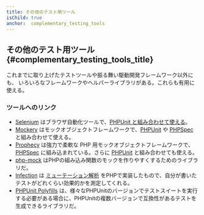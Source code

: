```yaml
---
title: その他のテスト用ツール
isChild: true
anchor:  complementary_testing_tools
---
```


## その他のテスト用ツール {#complementary_testing_tools_title}

これまでに取り上げたテストツールや振る舞い駆動開発フレームワーク以外にも、
いろいろなフレームワークやヘルパーライブラリがある。これらも有用に使える。

### ツールへのリンク

* [Selenium] はブラウザ自動化ツールで、[PHPUnit と組み合わせて使える]。
* [Mockery] はモックオブジェクトフレームワークで、[PHPUnit] や [PHPSpec] と組み合わせて使える。
* [Prophecy] は強力で柔軟な PHP 用モックオブジェクトフレームワークで、[PHPSpec] に組み込まれている。さらに [PHPUnit] と組み合わせても使える。
* [php-mock] はPHPの組み込み関数のモックを作りやすくするためのライブラリだ。
* [Infection] は [ミューテーション解析] をPHPで実装したもので、自分が書いたテストがどれくらい効果的かを測定してくれる。
* [PHPUnit Polyfills] は、様々なPHPUnitのバージョンでテストスイートを実行する必要がある場合に、PHPUnitの複数バージョンで互換性があるテストを生成できるライブラリだ。


[Selenium]: https://www.selenium.dev/
[PHPUnit と組み合わせて使える]: https://github.com/giorgiosironi/phpunit-selenium/
[Mockery]: https://github.com/padraic/mockery
[PHPUnit]: https://phpunit.de/
[PHPSpec]: https://www.phpspec.net/
[Prophecy]: https://github.com/phpspec/prophecy
[php-mock]: https://github.com/php-mock/php-mock
[Infection]: https://github.com/infection/infection
[ミューテーション解析]: https://ja.wikipedia.org/wiki/%E3%83%9F%E3%83%A5%E3%83%BC%E3%83%86%E3%83%BC%E3%82%B7%E3%83%A7%E3%83%B3%E8%A7%A3%E6%9E%90
[PHPUnit Polyfills]: https://github.com/Yoast/PHPUnit-Polyfills
